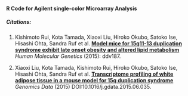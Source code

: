 #### R Code for Agilent single-color Microarray Analysis 


##### Citations: 

1. Kishimoto Rui, Kota Tamada, Xiaoxi Liu, Hiroko Okubo, Satoko Ise, Hisashi Ohta, Sandra Ruf et al. [**Model mice for 15q11-13 duplication syndrome exhibit late onset obesity and altered lipid metabolism**](http://hmg.oxfordjournals.org/content/early/2015/05/21/hmg.ddv187.short) _Human Molecular Genetics_ (2015): ddv187.

2.  Xiaoxi Liu, Kota Tamada, Kishimoto Rui, Hiroko Okubo, Satoko Ise, Hisashi Ohta, Sandra Ruf et al. [**Transcriptome profiling of white adipose tissue in a mouse model for 15q duplication syndrome**](http://www.sciencedirect.com/science/journal/aip/22135960) _Genomics Data_ (2015) DOI:10.1016/j.gdata.2015.06.035.



